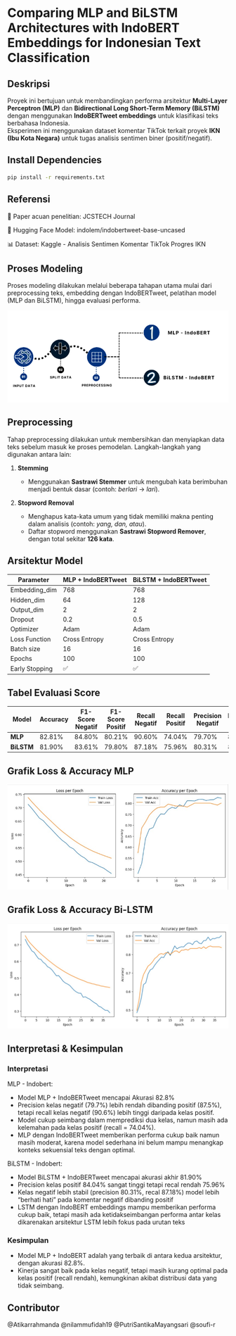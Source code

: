 # Comparing MLP and BiLSTM Architectures with IndoBERT Embeddings for Indonesian Text Classification

## Deskripsi
Proyek ini bertujuan untuk membandingkan performa arsitektur **Multi-Layer Perceptron (MLP)** dan **Bidirectional Long Short-Term Memory (BiLSTM)** dengan menggunakan **IndoBERTweet embeddings** untuk klasifikasi teks berbahasa Indonesia.  
Eksperimen ini menggunakan dataset komentar TikTok terkait proyek **IKN (Ibu Kota Negara)** untuk tugas analisis sentimen biner (positif/negatif).  

## Install Dependencies
```bash
pip install -r requirements.txt
```

## Referensi

📄 Paper acuan penelitian: JCSTECH Journal

🤗 Hugging Face Model: indolem/indobertweet-base-uncased

📊 Dataset: Kaggle - Analisis Sentimen Komentar TikTok Progres IKN

## Proses Modeling
Proses modeling dilakukan melalui beberapa tahapan utama mulai dari preprocessing teks, embedding dengan IndoBERTweet, pelatihan model (MLP dan BiLSTM), hingga evaluasi performa.

![Proses Modeling Keseluruhan](metode.png)

## Preprocessing 
Tahap preprocessing dilakukan untuk membersihkan dan menyiapkan data teks sebelum masuk ke proses pemodelan. Langkah-langkah yang digunakan antara lain:

1. **Stemming**
   - Menggunakan **Sastrawi Stemmer** untuk mengubah kata berimbuhan menjadi bentuk dasar (contoh: *berlari* → *lari*).

2. **Stopword Removal**
   - Menghapus kata-kata umum yang tidak memiliki makna penting dalam analisis (contoh: *yang, dan, atau*).
   - Daftar stopword menggunakan **Sastrawi Stopword Remover**, dengan total sekitar **126 kata**.

## Arsitektur Model

| Parameter      | MLP + IndoBERTweet | BiLSTM + IndoBERTweet |
|----------------|--------------------|------------------------|
| Embedding_dim  | 768                | 768                    |
| Hidden_dim     | 64                 | 128                    |
| Output_dim     | 2                  | 2                      |
| Dropout        | 0.2                | 0.5                    |
| Optimizer      | Adam               | Adam                   |
| Loss Function  | Cross Entropy      | Cross Entropy          |
| Batch size     | 16                 | 16                     |
| Epochs         | 100                | 100                    |
| Early Stopping | ✅                 | ✅                     |


## Tabel Evaluasi Score

| Model      | Accuracy | F1-Score Negatif | F1-Score Positif | Recall Negatif | Recall Positif | Precision Negatif | Precision Positif |
| ---------- |----------|------------------|------------------|----------------|----------------|-------------------|-------------------|
| **MLP**    | 82.81%   | 84.80%           | 80.21%           | 90.60%         | 74.04%         | 79.70%            | 87.50%            |
| **BiLSTM** | 81.90%   | 83.61%           | 79.80%           | 87.18%         | 75.96%         | 80.31%            | 84.04%            |

## Grafik Loss & Accuracy MLP
![Grafik Loss Accuracy MLP](mlp.jpeg)


## Grafik Loss & Accuracy Bi-LSTM
![Grafik Loss Accuracy Bi-LSTM](lsm.jpeg)

## Interpretasi & Kesimpulan

### Interpretasi 
MLP - Indobert:
- Model MLP + IndoBERTweet mencapai Akurasi 82.8%
- Precision kelas negatif (79.7%) lebih rendah dibanding positif (87.5%), tetapi recall kelas negatif (90.6%) lebih tinggi daripada kelas positif.
- Model cukup seimbang dalam memprediksi dua kelas, namun masih ada kelemahan pada kelas positif (recall = 74.04%).
- MLP dengan IndoBERTweet memberikan performa cukup baik namun masih moderat, karena model sederhana ini belum mampu menangkap konteks sekuensial teks dengan optimal.

BiLSTM - Indobert:
- Model BiLSTM + IndoBERTweet mencapai akurasi akhir 81.90%
- Precision kelas positif 84.04% sangat tinggi tetapi recal rendah 75.96%
- Kelas negatif lebih stabil (precision 80.31%, recal 87.18%) model lebih “berhati hati” pada komentar negatif dibanding positif
- LSTM dengan IndoBERT embeddings mampu memberikan performa cukup baik, tetapi masih ada ketidakseimbangan performa antar kelas dikarenakan arsitektur LSTM lebih fokus pada urutan teks

### Kesimpulan 
- Model MLP + IndoBERT adalah yang terbaik di antara kedua arsitektur, dengan akurasi 82.8%.
- Kinerja sangat baik pada kelas negatif, tetapi masih kurang optimal pada kelas positif (recall rendah), kemungkinan akibat distribusi data yang tidak seimbang.

## Contributor
@Atikarrahmanda
@nilammufidah19
@PutriSantikaMayangsari
@soufi-r
